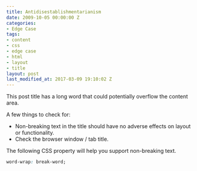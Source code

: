 ```yaml
---
title: Antidisestablishmentarianism
date: 2009-10-05 00:00:00 Z
categories:
- Edge Case
tags:
- content
- css
- edge case
- html
- layout
- title
layout: post
last_modified_at: 2017-03-09 19:10:02 Z
---
```


This post title has a long word that could potentially overflow the content area.

A few things to check for:

  * Non-breaking text in the title should have no adverse effects on layout or functionality.
  * Check the browser window / tab title.

The following CSS property will help you support non-breaking text.

```css
word-wrap: break-word;
```